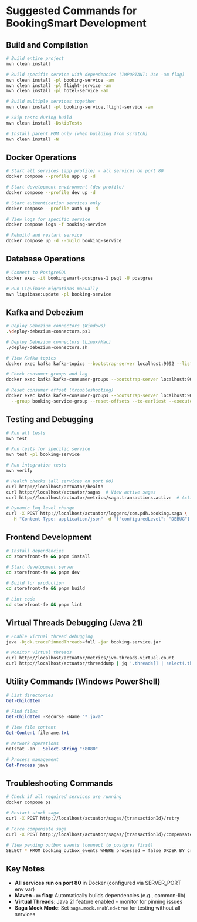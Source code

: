 # Suggested Commands for BookingSmart Development

## Build and Compilation
```bash
# Build entire project
mvn clean install

# Build specific service with dependencies (IMPORTANT: Use -am flag)
mvn clean install -pl booking-service -am
mvn clean install -pl flight-service -am
mvn clean install -pl hotel-service -am

# Build multiple services together
mvn clean install -pl booking-service,flight-service -am

# Skip tests during build
mvn clean install -DskipTests

# Install parent POM only (when building from scratch)
mvn clean install -N
```

## Docker Operations
```bash
# Start all services (app profile) - all services on port 80
docker compose --profile app up -d

# Start development environment (dev profile)
docker compose --profile dev up -d

# Start authentication services only
docker compose --profile auth up -d

# View logs for specific service
docker compose logs -f booking-service

# Rebuild and restart service
docker compose up -d --build booking-service
```

## Database Operations
```bash
# Connect to PostgreSQL
docker exec -it bookingsmart-postgres-1 psql -U postgres

# Run Liquibase migrations manually
mvn liquibase:update -pl booking-service
```

## Kafka and Debezium
```bash
# Deploy Debezium connectors (Windows)
.\deploy-debezium-connectors.ps1

# Deploy Debezium connectors (Linux/Mac)
./deploy-debezium-connectors.sh

# View Kafka topics
docker exec kafka kafka-topics --bootstrap-server localhost:9092 --list

# Check consumer groups and lag
docker exec kafka kafka-consumer-groups --bootstrap-server localhost:9092 --describe --all-groups

# Reset consumer offset (troubleshooting)
docker exec kafka kafka-consumer-groups --bootstrap-server localhost:9092 \
  --group booking-service-group --reset-offsets --to-earliest --execute --all-topics
```

## Testing and Debugging
```bash
# Run all tests
mvn test

# Run tests for specific service
mvn test -pl booking-service

# Run integration tests
mvn verify

# Health checks (all services on port 80)
curl http://localhost/actuator/health
curl http://localhost/actuator/sagas  # View active sagas
curl http://localhost/actuator/metrics/saga.transactions.active  # Active saga count

# Dynamic log level change
curl -X POST http://localhost/actuator/loggers/com.pdh.booking.saga \
  -H "Content-Type: application/json" -d '{"configuredLevel": "DEBUG"}'
```

## Frontend Development
```bash
# Install dependencies
cd storefront-fe && pnpm install

# Start development server
cd storefront-fe && pnpm dev

# Build for production
cd storefront-fe && pnpm build

# Lint code
cd storefront-fe && pnpm lint
```

## Virtual Threads Debugging (Java 21)
```bash
# Enable virtual thread debugging
java -Djdk.tracePinnedThreads=full -jar booking-service.jar

# Monitor virtual threads
curl http://localhost/actuator/metrics/jvm.threads.virtual.count
curl http://localhost/actuator/threaddump | jq '.threads[] | select(.threadName | startswith("VirtualThread"))'
```

## Utility Commands (Windows PowerShell)
```powershell
# List directories
Get-ChildItem

# Find files
Get-ChildItem -Recurse -Name "*.java"

# View file content
Get-Content filename.txt

# Network operations
netstat -an | Select-String ":8080"

# Process management
Get-Process java
```

## Troubleshooting Commands
```bash
# Check if all required services are running
docker compose ps

# Restart stuck saga
curl -X POST http://localhost/actuator/sagas/{transactionId}/retry

# Force compensate saga
curl -X POST http://localhost/actuator/sagas/{transactionId}/compensate

# View pending outbox events (connect to postgres first)
SELECT * FROM booking_outbox_events WHERE processed = false ORDER BY created_at DESC;
```

## Key Notes
- **All services run on port 80** in Docker (configured via SERVER_PORT env var)
- **Maven `-am` flag**: Automatically builds dependencies (e.g., common-lib)
- **Virtual Threads**: Java 21 feature enabled - monitor for pinning issues
- **Saga Mock Mode**: Set `saga.mock.enabled=true` for testing without all services